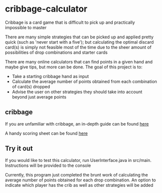 # cribbage-calculator

Cribbage is a card game that is difficult to pick up and practically impossible to master

There are many simple strategies that can be picked up and applied pretty quick (such as 'never start with a five'); but calculating the optimal discard card(s) is simply not feasible most of the time due to the sheer amount of possibilities of drop combinations and starter cards

There are many online calculators that can find points in a given hand and maybe give tips, but more can be done. The goal of this project is to:
* Take a starting cribbage hand as input
* Calculate the average number of points obtained from each combination of card(s) dropped
* Advise the user on other strategies they should take into account beyond just average points

## cribbage ##

If you are unfamiliar with cribbage, an in-depth guide can be found [here](https://bicyclecards.com/how-to-play/cribbage/)

A handy scoring sheet can be found [here](https://i.pinimg.com/originals/f8/c8/82/f8c8821f3094d75847767e61bc54319d.png)

## Try it out ##

If you would like to test this calculator, run UserInterface.java in src/main. Instructions will be provided to the console

Currently, this program just completed the brunt work of calculating the average number of points obtained for each drop combination. An option to indicate which player has the crib as well as other strategies will be added
